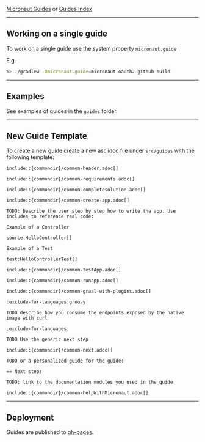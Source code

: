 [Micronaut Guides](https://guides.micronaut.io) or [Guides Index](https://guides.micronaut.io/latest/index.html)

--- 

## Working on a single guide 

To work on a single guide use the system property `micronaut.guide`

E.g. 

````bash
%> ./gradlew -Dmicronaut.guide=micronaut-oauth2-github build
````

----

## Examples

See examples of guides in the `guides` folder.

----

## New Guide Template

To create a new guide create a new asciidoc file under `src/guides` with the following template: 
 

```asciidoc
include::{commondir}/common-header.adoc[]

include::{commondir}/common-requirements.adoc[]

include::{commondir}/common-completesolution.adoc[]

include::{commondir}/common-create-app.adoc[]

TODO: Describe the user step by step how to write the app. Use includes to reference real code: 

Example of a Controller

source:HelloController[]

Example of a Test

test:HelloControllerTest[]

include::{commondir}/common-testApp.adoc[]

include::{commondir}/common-runapp.adoc[]

include::{commondir}/common-graal-with-plugins.adoc[]

:exclude-for-languages:groovy

TODO describe how you consume the endpoints exposed by the native image with curl

:exclude-for-languages:

TODO Use the generic next step 

include::{commondir}/common-next.adoc[]

TODO or a personalized guide for the guide:

== Next steps

TODO: link to the documentation modules you used in the guide

include::{commondir}/common-helpWithMicronaut.adoc[]
```

----

## Deployment

Guides are published to [gh-pages](https://pages.github.com).

